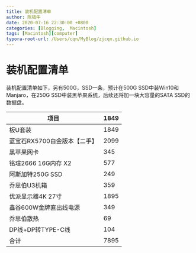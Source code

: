 ```yaml
---
title: 装机配置清单
author: 陈钱牛
date: 2020-07-16 22:30:00 +0800
categories: [Blogging,  Macintosh]
tags: [Macintosh][computer]
typora-root-url: /Users/cqn/MyBlog/zjcqn.github.io
---
```


# 装机配置清单

装机配置清单如下，另有500G，SSD一条，预计在500G SSD中装Win10和 Manjaro，在250G SSD中装黑苹果系统，后续还将加一块大容量的SATA SSD的数据盘。

| 项目                         | 1849 |
| ---------------------------- | ---- |
| 板U套装                      | 1849 |
| 蓝宝石RX5700白金版本【二手】 | 2099 |
| 黑苹果网卡                   | 345  |
| 铭瑄2666 16G内存 X2          | 577  |
| 阿斯加特250G SSD             | 249  |
| 乔思伯U3机箱                 | 359  |
| 优派显示器4K 27寸            | 1895 |
| 鑫谷600W金牌直出线电源       | 349  |
| 乔思伯散热                   | 69   |
| DP线+DP转TYPE-C线            | 104  |
| 合计                         | 7895 |

